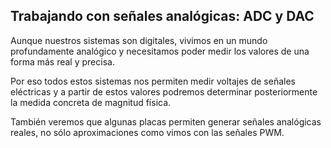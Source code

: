 ##  Trabajando con señales analógicas: ADC y DAC

Aunque nuestros sistemas son digitales, vivimos en un mundo profundamente analógico y necesitamos poder medir los valores de una forma más real y precisa.

Por eso todos estos sistemas nos permiten medir voltajes de señales eléctricas y a partir de estos valores podremos determinar posteriormente la medida concreta de magnitud física.

También veremos que algunas placas permiten generar señales analógicas reales, no sólo aproximaciones como vimos con las señales PWM.
